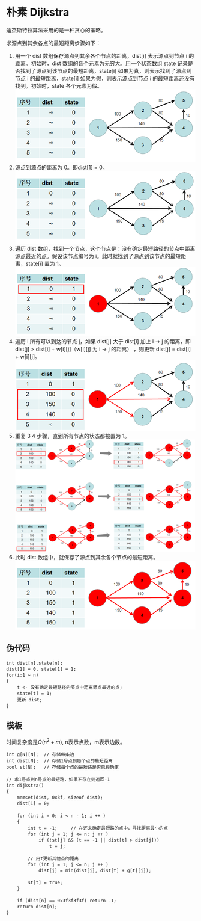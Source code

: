 # 朴素 Dijkstra

迪杰斯特拉算法采用的是一种贪心的策略。

求源点到其余各点的最短距离步骤如下：

1. 用一个 dist 数组保存源点到其余各个节点的距离，dist[i] 表示源点到节点 i 的距离。初始时，dist 数组的各个元素为无穷大。用一个状态数组 state 记录是否找到了源点到该节点的最短距离，state[i] 如果为真，则表示找到了源点到节点 i 的最短距离，state[i] 如果为假，则表示源点到节点 i 的最短距离还没有找到。初始时，state 各个元素为假。
   ![](imgs/1.png)
2. 源点到源点的距离为 0。即dist[1] = 0。
   ![](imgs/2.png)
3. 遍历 dist 数组，找到一个节点，这个节点是：没有确定最短路径的节点中距离源点最近的点。假设该节点编号为 i。此时就找到了源点到该节点的最短距离，state[i] 置为 1。
   ![](imgs/3.png)
4. 遍历 i 所有可以到达的节点 j，如果 dist[j] 大于 dist[i] 加上 i -> j 的距离，即 dist[j] > dist[i] + w[i][j]（w[i][j] 为 i -> j 的距离） ，则更新 dist[j] = dist[i] + w[i][j]。
   ![](imgs/4.png)
5. 重复 3 4 步骤，直到所有节点的状态都被置为 1。
   ![](imgs/5.png)
6. 此时 dist 数组中，就保存了源点到其余各个节点的最短距离。
   ![](imgs/6.png)

## 伪代码

```
int dist[n],state[n];
dist[1] = 0, state[1] = 1;
for(i:1 ~ n)
{
    t <- 没有确定最短路径的节点中距离源点最近的点;
    state[t] = 1;
    更新 dist;
}
```

## 模板

时间复杂度是$O(n^2+m)$, n表示点数，m表示边数。

```
int g[N][N];  // 存储每条边
int dist[N];  // 存储1号点到每个点的最短距离
bool st[N];   // 存储每个点的最短路是否已经确定

// 求1号点到n号点的最短路，如果不存在则返回-1
int dijkstra()
{
    memset(dist, 0x3f, sizeof dist);
    dist[1] = 0;

    for (int i = 0; i < n - 1; i ++ )
    {
        int t = -1;     // 在还未确定最短路的点中，寻找距离最小的点
        for (int j = 1; j <= n; j ++ )
            if (!st[j] && (t == -1 || dist[t] > dist[j]))
                t = j;

        // 用t更新其他点的距离
        for (int j = 1; j <= n; j ++ )
            dist[j] = min(dist[j], dist[t] + g[t][j]);

        st[t] = true;
    }

    if (dist[n] == 0x3f3f3f3f) return -1;
    return dist[n];
}
```
